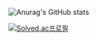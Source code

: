 <!--
**taewoojeong/taewoojeong** is a ✨ _special_ ✨ repository because its `README.md` (this file) appears on your GitHub profile.

Here are some ideas to get you started:

- 🔭 I’m currently working on ...
- 🌱 I’m currently learning ...
- 👯 I’m looking to collaborate on ...
- 🤔 I’m looking for help with ...
- 💬 Ask me about ...
- 📫 How to reach me: ...
- 😄 Pronouns: ...
- ⚡ Fun fact: ...
-->
![Anurag's GitHub stats](https://github-readme-stats.vercel.app/api?username=taewoojeong&show_icons=true&theme=github_dark)

[![Solved.ac프로필](http://mazassumnida.wtf/api/v2/generate_badge?boj=jeongtaewoo)](https://solved.ac/jeongtaewoo)
